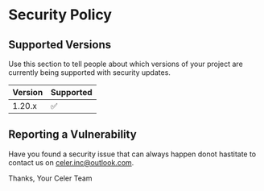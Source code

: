 # Security Policy

## Supported Versions

Use this section to tell people about which versions of your project are
currently being supported with security updates.

| Version | Supported          |
| ------- | ------------------ |
| 1.20.x   | :white_check_mark: |

## Reporting a Vulnerability
Have you found a security issue that can always happen 
donot hastitate to contact us on celer.inc@outlook.com.

Thanks,
Your Celer Team
